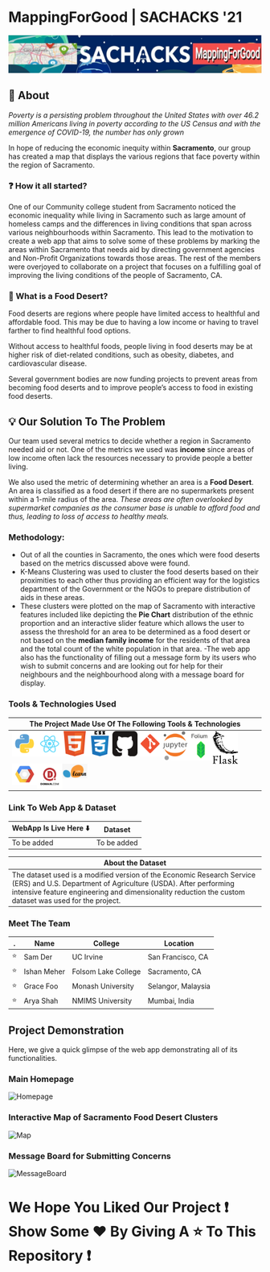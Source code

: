 # MappingForGood | SACHACKS '21

![Project Banner](https://github.com/samderanova/MappingForGood/blob/master/assets/SacHacks%20Banner%20Updated.jpg)

## 📖 About

*Poverty is a persisting problem throughout the United States with over 46.2 million Americans living in poverty according to the US Census and with the emergence of COVID-19, the number has only grown*

In hope of reducing the economic inequity within **Sacramento**, our group has created a map that displays the various regions that face poverty within the region of Sacramento. 

### ❓ How it all started?

One of our Community college student from Sacramento noticed the economic inequality while living in Sacramento such as large amount of homeless camps and the differences in living conditions that span across various neighbourhoods within Sacramento. This lead to the motivation to create a web app that aims to solve some of these problems by marking the areas within Sacramento that needs aid by directing government agencies and Non-Profit Organizations towards those areas. The rest of the members were overjoyed to collaborate on a project that focuses on a fulfilling goal of improving the living conditions of the people of Sacramento, CA.

### 🤔 What is a Food Desert?

Food deserts are regions where people have limited access to healthful and affordable food. This may be due to having a low income or having to travel farther to find healthful food options.

Without access to healthful foods, people living in food deserts may be at higher risk of diet-related conditions, such as obesity, diabetes, and cardiovascular disease.

Several government bodies are now funding projects to prevent areas from becoming food deserts and to improve people’s access to food in existing food deserts.

## 💡 Our Solution To The Problem 

Our team used several metrics to decide whether a region in Sacramento needed aid or not. One of the metrics we used was **income** since areas of low income often lack the resources necessary to provide people a better living. 

We also used the metric of determining whether an area is a **Food Desert**. An area is classified as a food desert if there are no supermarkets present within a 1-mile radius of the area. *These areas are often overlooked by supermarket companies as the consumer base is unable to afford food and thus, leading to loss of access to healthy meals.*

### Methodology:
- Out of all the counties in Sacramento, the ones which were food deserts based on the metrics discussed above were found.
- K-Means Clustering was used to cluster the food deserts based on their proximities to each other thus providing an efficient way for the logistics department of the Government or the NGOs to prepare distribution of aids in these areas.
- These clusters were plotted on the map of Sacramento with interactive features included like depicting the **Pie Chart** distribution of the ethnic proportion and an interactive slider feature which allows the user to assess the threshold for an area to be determined as a food desert or not based on the **median family income** for the residents of that area and the total count of the white population in that area.
-The web app also has the functionality of filling out a message form by its users who wish to submit concerns and are looking out for help for their neighbours and the neighbourhood along with a message board for display.

### Tools & Technologies Used

|The Project Made Use Of The Following Tools & Technologies |
|---------|
|<a><img align="left" alt="Python" width="50px" src="https://github.com/edent/SuperTinyIcons/blob/master/images/svg/python.svg" /></a><a><img align="left" alt="React" width="50px" src="https://github.com/edent/SuperTinyIcons/blob/master/images/svg/react.svg" /></a><a><img align="left" alt="HTML" width="50px" src="https://github.com/edent/SuperTinyIcons/blob/master/images/svg/html5.svg" /></a><a><img align="left" alt="CSS" width="50px" src="https://github.com/samderanova/MappingForGood/blob/master/assets/CSS%20logo.png" /></a><a><img align="left" alt="Github" width="50px" src="https://github.com/edent/SuperTinyIcons/blob/master/images/svg/github.svg" /></a><a><img align="left" alt="Git" width="50px" src="https://github.com/edent/SuperTinyIcons/blob/master/images/svg/git.svg" /></a><a><img align="left" alt="Jupyter" width="50px" src="https://github.com/samderanova/MappingForGood/blob/master/assets/jupyter.jpg" /></a><a><img align="left" alt="Folium" width="50px" src="https://github.com/samderanova/MappingForGood/blob/master/assets/Folium%20Logo.png" /></a><a><img align="left" alt="Flask" width="50px" src="https://github.com/samderanova/MappingForGood/blob/master/assets/flask%20logo.png" /></a><a><img align="left" alt="GCP" width="50px" src="https://github.com/samderanova/MappingForGood/blob/master/assets/GoogleCloudPlatform.jpg" /></a><a><img align="left" alt="Domain.com" width="50px" src="https://github.com/samderanova/MappingForGood/blob/master/assets/Domain.com-Logo.png" /></a><a><img align="left" alt="Scikit" width="50px" src="https://github.com/samderanova/MappingForGood/blob/master/assets/scikit%20logo.png" /></a>


### Link To Web App & Dataset

|WebApp Is Live Here ⬇️|Dataset|
|---|---|
|To be added|To be added|

|About the Dataset|
|-----------------|
|The dataset used is a modified version of the Economic Research Service (ERS) and U.S. Department of Agriculture (USDA). After performing intensive feature engineering and dimensionality reduction the custom dataset was used for the project.|

### Meet The Team

|.|Name|College|Location|
|---|---|---|---|
|⭐|Sam Der|UC Irvine|San Francisco, CA|
|⭐|Ishan Meher|Folsom Lake College|Sacramento, CA|
|⭐|Grace Foo|Monash University|Selangor, Malaysia|
|⭐|Arya Shah|NMIMS University|Mumbai, India|

## Project Demonstration

Here, we give a quick glimpse of the web app demonstrating all of its functionalities.

### Main Homepage

![Homepage](https://github.com/samderanova/MappingForGood/blob/master/assets/HomepageRecording.gif)

### Interactive Map of Sacramento Food Desert Clusters

![Map](https://github.com/samderanova/MappingForGood/blob/master/assets/Map.gif)

### Message Board for Submitting Concerns

![MessageBoard](https://github.com/samderanova/MappingForGood/blob/master/assets/MessageBoard.gif)

# We Hope You Liked Our Project ❗ Show Some ❤️ By Giving A ⭐ To This Repository ❗
 



